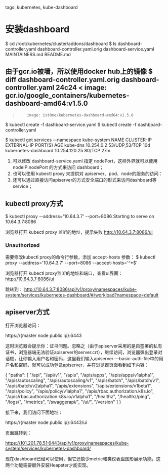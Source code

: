 <!-- toc -->

tags: kubernetes, kube-dashboard

# 安装dashboard

$ cd /root/kubernetes/cluster/addons/dashboard
$ ls
dashboard-controller.yaml  dashboard-controller.yaml.orig  dashboard-service.yaml  MAINTAINERS.md  README.md

由于gcr.io被墙，所以使用docker hub上的镜像
$ diff dashboard-controller.yaml.orig dashboard-controller.yaml
24c24
<         image: gcr.io/google_containers/kubernetes-dashboard-amd64:v1.5.0
---
>         image: ist0ne/kubernetes-dashboard-amd64:v1.5.0

$ kubectl create -f dashboard-service.yaml
$ kubectl create -f dashboard-controller.yaml


$ kubectl get services --namespace kube-system
NAME                   CLUSTER-IP      EXTERNAL-IP   PORT(S)         AGE
kube-dns               10.254.0.2      <none>        53/UDP,53/TCP   10d
kubernetes-dashboard   10.254.120.25   <none>        80/TCP          27m

1. 可以修改 dashboard-service.yaml 指定 nodePort，这样外界就可以使用 nodeIP:nodePort 的方式来访问 dashboard；
1. 也可以使用 kubectl proxy 来提供对 apiserver、pod、node的服务的访问：
1. 还可以通过直接访问apiserver的方式安全端口的形式来访问dashboard等service；

## kubectl proxy方式

$ kubectl proxy --address='10.64.3.7' --port=8086
Starting to serve on 10.64.3.7:8086

浏览器打开 kubectl proxy 监听的地址，提示失败
http://10.64.3.7:8086/ui
<h3>Unauthorized</h3>

需要修改kubectl proxy的命令行参数，添加 accept-hosts 参数：
$ kubectl proxy --address='10.64.3.7' --port=8086 --accept-hosts='^*$'

浏览器打开 kubectl proxy监听的地址和端口，查看ui界面：
http://10.64.3.7:8086/ui

跳转到：
http://10.64.3.7:8086/api/v1/proxy/namespaces/kube-system/services/kubernetes-dashboard/#/workload?namespace=default

## apiserver方式

打开浏览器访问：

https://{master node public ip}:6443

这时浏览器会提示你：证书问题。忽略之（由于apiserver采用的是自签署的私有证书，浏览器端无法验证apiserver的server.crt），继续访问，浏览器弹出登录对话框，让你输入用户名和密码，这里我们输入apiserver —basic-auth-file中的用户名和密码，就可以成功登录apiserver，并在浏览器页面看到如下内容：

{
  "paths": [
    "/api",
    "/api/v1",
    "/apis",
    "/apis/apps",
    "/apis/apps/v1alpha1",
    "/apis/autoscaling",
    "/apis/autoscaling/v1",
    "/apis/batch",
    "/apis/batch/v1",
    "/apis/batch/v2alpha1",
    "/apis/extensions",
    "/apis/extensions/v1beta1",
    "/apis/policy",
    "/apis/policy/v1alpha1",
    "/apis/rbac.authorization.k8s.io",
    "/apis/rbac.authorization.k8s.io/v1alpha1",
    "/healthz",
    "/healthz/ping",
    "/logs/",
    "/metrics",
    "/swaggerapi/",
    "/ui/",
    "/version"
  ]
}

接下来，我们访问下面地址：

https://{master node public ip}:6443/ui

页面跳转到：

https://101.201.78.51:6443/api/v1/proxy/namespaces/kube-system/services/kubernetes-dashboard/

现在dashboard已经可以使用，但它还缺少metric和类仪表盘图形展示功能，这两个功能需要额外安装Heapster才能实现。